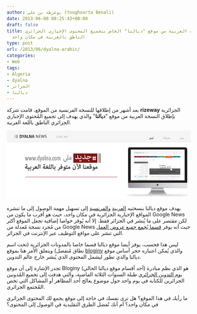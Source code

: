 ```yaml
---
author: يوغرطة بن علي (Youghourta Benali)
date: 2013-06-08 08:25:43+00:00
draft: false
title: إطلاق النسخة العربية من موقع "ديالنا" الخاص بتجميع المحتوى الإخباري الجزائري
  الناطق بالعربية في مكان واحد
type: post
url: /2013/06/dyalna-arabic/
categories:
- Web
tags:
- Algeria
- dyalna
- الجزائر
- ديالنا
---
```


بعد أشهر من إطلاقها للنسخة الفرنسية من الموقع، قامت شركة **rizeway** الجزائرية بإطلاق النسخة العربية من موقع "**ديالنا**" والذي يهدف إلى تجميع المُحتوى الإخباري الجزائري الناطق باللغة العربية.




[![dyalna-arabic](dyalna-arabic.png)
](dyalna-arabic.png)




يهدف موقع ديالنا بنسختيه [العربية](http://www.dyalna.com/ar/) و[الفرنسية](http://www.dyalna.com/fr/) إلى تسهيل مهمة الوصول إلى ما تنشره المواقع الإخبارية الجزائرية في مكان واحد، حيث هو أقرب ما يكون من Google News لكن مقتصر على ما يُنشر في الجزائر فقط. إلا أنه يُوفر خواصا إضافية تجعل الموقع أكثر من مُجرد نسخة مُعدلة من Google News حيث أنه يوفر [قسما يُجمع جميع عروض العمل](http://jobs.dyalna.com/) التي تنشر على مواقع التوظيف عبر الإنترنت في الجزائر.




ليس هذا فحسب، يوفر أيضا موقع ديالنا قسما خاصا بالمدونات الجزائرية (تحت اسم نطاق مُنفصل) ويتعلق الأمر هنا بموقع [bloginy](http://bloginy.com/blog_post/list) والذي يُمكن اعتباره حجر أساس موقع ديالنا والذي تطور ليشمل المحتوى الذي يُنشر خارج عالم التدوين.




تجدر الإشارة إلى أن موقع Bloginy (أحد أقسام موقع ديالنا الحالي) هو الذي نظم مبادرة [يوم التدوين الجزائري](https://www.it-scoop.com/2012/12/dzblogday-2013/) طيلة السنوات الثلاثة الماضية، والتي هدفت إلى تجميع المُدونين الجزائرين للكتابة في يوم واحد حول موضوع يعالج أحد المظاهر أو المشاكل التي تخص المُجتمع الجزائري.




ما رأيك في هذا الموقع؟ هل ترى نفسك في حاجة إلى موقع يجمع لك المحتوى الجزائري في مكان واحد؟ أم أنك تُفضل الطرق التقليدية في الوصول إلى المحتوى؟
